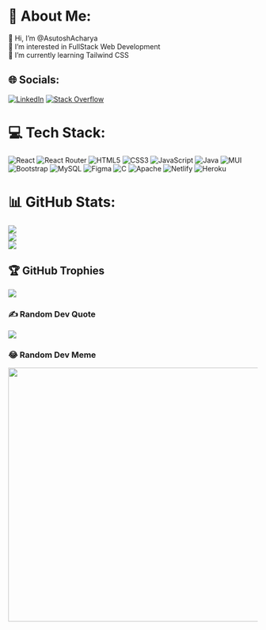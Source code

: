 # 💫 About Me:
👋 Hi, I’m @AsutoshAcharya<br>👀 I’m interested in FullStack Web Development<br>🌱 I’m currently learning Tailwind CSS


## 🌐 Socials:
[![LinkedIn](https://img.shields.io/badge/LinkedIn-%230077B5.svg?logo=linkedin&logoColor=white)](https://linkedin.com/in/asutosh-acharya-40b591228) [![Stack Overflow](https://img.shields.io/badge/-Stackoverflow-FE7A16?logo=stack-overflow&logoColor=white)](https://stackoverflow.com/users/asutosh-acharya) 

# 💻 Tech Stack:
![React](https://img.shields.io/badge/react-%2320232a.svg?style=flat&logo=react&logoColor=%2361DAFB) ![React Router](https://img.shields.io/badge/React_Router-CA4245?style=flat&logo=react-router&logoColor=white) ![HTML5](https://img.shields.io/badge/html5-%23E34F26.svg?style=flat&logo=html5&logoColor=white) ![CSS3](https://img.shields.io/badge/css3-%231572B6.svg?style=flat&logo=css3&logoColor=white) ![JavaScript](https://img.shields.io/badge/javascript-%23323330.svg?style=flat&logo=javascript&logoColor=%23F7DF1E) ![Java](https://img.shields.io/badge/java-%23ED8B00.svg?style=flat&logo=java&logoColor=white) ![MUI](https://img.shields.io/badge/MUI-%230081CB.svg?style=flat&logo=material-ui&logoColor=white) ![Bootstrap](https://img.shields.io/badge/bootstrap-%23563D7C.svg?style=flat&logo=bootstrap&logoColor=white) ![MySQL](https://img.shields.io/badge/mysql-%2300f.svg?style=flat&logo=mysql&logoColor=white) 	![Figma](https://img.shields.io/badge/figma-%23F24E1E.svg?style=flat&logo=figma&logoColor=white) ![C](https://img.shields.io/badge/c-%2300599C.svg?style=flat&logo=c&logoColor=white) ![Apache](https://img.shields.io/badge/apache-%23D42029.svg?style=flat&logo=apache&logoColor=white) ![Netlify](https://img.shields.io/badge/netlify-%23000000.svg?style=flat&logo=netlify&logoColor=#00C7B7) ![Heroku](https://img.shields.io/badge/heroku-%23430098.svg?style=flat&logo=heroku&logoColor=white)
# 📊 GitHub Stats:
![](https://github-readme-stats.vercel.app/api?username=AsutoshAcharya&theme=nightowl&hide_border=true&include_all_commits=true&count_private=true)<br/>
![](https://github-readme-streak-stats.herokuapp.com/?user=AsutoshAcharya&theme=nightowl&hide_border=true)<br/>
![](https://github-readme-stats.vercel.app/api/top-langs/?username=AsutoshAcharya&theme=nightowl&hide_border=true&include_all_commits=true&count_private=true&layout=compact)

## 🏆 GitHub Trophies
![](https://github-profile-trophy.vercel.app/?username=AsutoshAcharya&theme=radical&no-frame=true&no-bg=false&margin-w=4)

### ✍️ Random Dev Quote
![](https://quotes-github-readme.vercel.app/api?type=horizontal&theme=radical)

### 😂 Random Dev Meme
<img src="https://random-memer.herokuapp.com/" width="512px"/>
